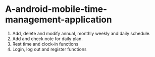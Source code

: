 # A-android-mobile-time-management-application
1. Add, delete and modify annual, monthly weekly and daily schedule. 
2. Add and check note for daily plan. 
3. Rest time and clock-in functions
4. Login, log out and register functions
